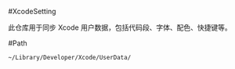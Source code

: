 #XcodeSetting

此仓库用于同步 Xcode 用户数据，包括代码段、字体、配色、快捷键等。

#Path

```
~/Library/Developer/Xcode/UserData/
```
